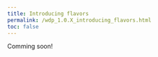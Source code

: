 ```yaml
---
title: Introducing flavors
permalink: /wdp_1.0.X_introducing_flavors.html
toc: false
---
```


Comming soon!
